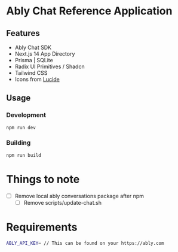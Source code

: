 # Ably Chat Reference Application

## Features

- Ably Chat SDK
- Next.js 14 App Directory
- Prisma | SQLite
- Radix UI Primitives / Shadcn
- Tailwind CSS
- Icons from [Lucide](https://lucide.dev)

## Usage

### Development

```bash
npm run dev
```

### Building

```bash
npm run build
```

# Things to note

- [ ] Remove local ably conversations package after npm
  - [ ] Remove scripts/update-chat.sh

# Requirements

```bash
ABLY_API_KEY= // This can be found on your https://ably.com
```
